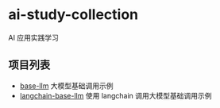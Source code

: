# ai-study-collection

AI 应用实践学习

## 项目列表

- [base-llm](./base-llm) 大模型基础调用示例
- [langchain-base-llm](./langchain-base-llm) 使用 langchain 调用大模型基础调用示例
